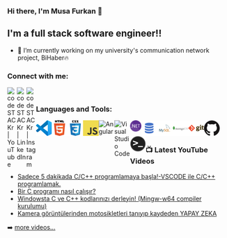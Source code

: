 ### Hi there, I'm Musa Furkan 👋 

## I'm a full stack software engineer!!

- 🌱 I’m currently working on my university's communication network project, BiHaber🔥


### Connect with me:

[<img align="left" alt="codeSTACKr | YouTube" width="22px" src="https://cdn.jsdelivr.net/npm/simple-icons@v3/icons/youtube.svg" />][youtube]
[<img align="left" alt="codeSTACKr | LinkedIn" width="22px" src="https://cdn.jsdelivr.net/npm/simple-icons@v3/icons/linkedin.svg" />][linkedin]
[<img align="left" alt="codeSTACKr | Instagram" width="22px" src="https://cdn.jsdelivr.net/npm/simple-icons@v3/icons/instagram.svg" />][instagram]

<br />

### Languages and Tools:

<img align="left" alt="Visual Studio Code" width="36" src="https://raw.githubusercontent.com/github/explore/80688e429a7d4ef2fca1e82350fe8e3517d3494d/topics/visual-studio-code/visual-studio-code.png"/>

<img align="left" alt="HTML5" width="36" src="https://raw.githubusercontent.com/github/explore/80688e429a7d4ef2fca1e82350fe8e3517d3494d/topics/html/html.png" />
<img align="left" alt="CSS3" width="36" src="https://raw.githubusercontent.com/github/explore/80688e429a7d4ef2fca1e82350fe8e3517d3494d/topics/css/css.png" />
<img align="left" alt="JavaScript" width="36" src="https://raw.githubusercontent.com/github/explore/80688e429a7d4ef2fca1e82350fe8e3517d3494d/topics/javascript/javascript.png"/>
<img align="left" alt="Angular" width="36px" src="https://github.com/angular/angular/blob/master/aio/src/assets/images/logos/angular/angular.png?raw=true"/>
<img align="left" alt="Visual Studio Code" width="36" src="https://camo.githubusercontent.com/c8f91d18976e27123643a926a2588b8d931a0292fd0b6532c3155379e8591629/68747470733a2f2f7675656a732e6f72672f696d616765732f6c6f676f2e706e67"/>
<img align="left" alt="dotNet" width="26px" src="https://raw.githubusercontent.com/github/explore/93d8a67084f94b2a444e510199a6e7622e5b09a3/topics/dotnet/dotnet.png"/>
<img align="left" alt="SQL" width="36px" src="https://raw.githubusercontent.com/github/explore/80688e429a7d4ef2fca1e82350fe8e3517d3494d/topics/sql/sql.png"/>
<img align="left" alt="MySQL" width="36px" src="https://raw.githubusercontent.com/github/explore/80688e429a7d4ef2fca1e82350fe8e3517d3494d/topics/mysql/mysql.png"/>
<img align="left" alt="MongoDB" width="36px" src="https://raw.githubusercontent.com/github/explore/80688e429a7d4ef2fca1e82350fe8e3517d3494d/topics/mongodb/mongodb.png"/>
<img align="left" alt="Git" width="36px" src="https://raw.githubusercontent.com/github/explore/80688e429a7d4ef2fca1e82350fe8e3517d3494d/topics/git/git.png"/>
<img align="left" alt="GitHub" width="36px" src="https://raw.githubusercontent.com/github/explore/78df643247d429f6cc873026c0622819ad797942/topics/github/github.png"/>
<img align="left" alt="Terminal" width="36px" src="https://raw.githubusercontent.com/github/explore/80688e429a7d4ef2fca1e82350fe8e3517d3494d/topics/terminal/terminal.png"/>
<br />
<br />

### 📺 Latest YouTube Videos

<!-- YOUTUBE:START -->
- [Sadece 5 dakikada C/C++ programlamaya başla!-VSCODE ile C/C++ programlamak.](https://www.youtube.com/watch?v=T3ZXf2E9Piw&t=34s)
- [Bir C programı nasıl çalışır?](https://www.youtube.com/watch?v=KaLiuPcHtkA&t=10s)
- [Windowsta C ve C++ kodlarınızı derleyin! (Mingw-w64 compiler kurulumu)](https://www.youtube.com/watch?v=OvkeZmSQiU4&t=59s)
- [Kamera görüntülerinden motosikletleri tanıyıp kaydeden YAPAY ZEKA](https://www.youtube.com/watch?v=2c36n6sMMWw&t=47s)

<!-- YOUTUBE:END -->

➡️ [more videos...](https://www.youtube.com/channel/UCBfpMiCOc8L_-XmHghV2kDA)



[youtube]: https://www.youtube.com/channel/UCBfpMiCOc8L_-XmHghV2kDA
[instagram]: https://www.instagram.com/musafurkankeskin/
[linkedin]: https://www.linkedin.com/in/musa-furkan-keskin-71a811171/
